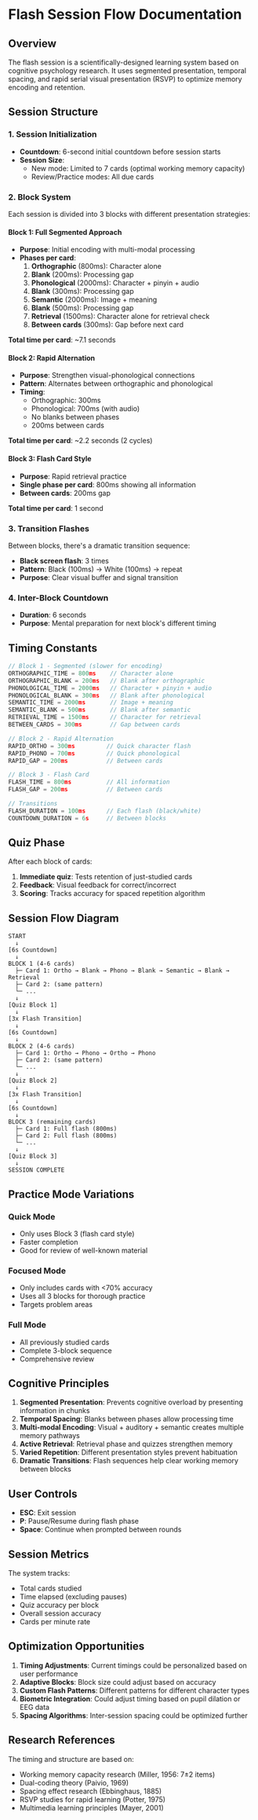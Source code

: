 # Flash Session Flow Documentation

## Overview
The flash session is a scientifically-designed learning system based on cognitive psychology research. It uses segmented presentation, temporal spacing, and rapid serial visual presentation (RSVP) to optimize memory encoding and retention.

## Session Structure

### 1. Session Initialization
- **Countdown**: 6-second initial countdown before session starts
- **Session Size**: 
  - New mode: Limited to 7 cards (optimal working memory capacity)
  - Review/Practice modes: All due cards

### 2. Block System
Each session is divided into 3 blocks with different presentation strategies:

#### Block 1: Full Segmented Approach
- **Purpose**: Initial encoding with multi-modal processing
- **Phases per card**:
  1. **Orthographic** (800ms): Character alone
  2. **Blank** (200ms): Processing gap
  3. **Phonological** (2000ms): Character + pinyin + audio
  4. **Blank** (300ms): Processing gap
  5. **Semantic** (2000ms): Image + meaning
  6. **Blank** (500ms): Processing gap
  7. **Retrieval** (1500ms): Character alone for retrieval check
  8. **Between cards** (300ms): Gap before next card

**Total time per card**: ~7.1 seconds

#### Block 2: Rapid Alternation
- **Purpose**: Strengthen visual-phonological connections
- **Pattern**: Alternates between orthographic and phonological
- **Timing**:
  - Orthographic: 300ms
  - Phonological: 700ms (with audio)
  - No blanks between phases
  - 200ms between cards

**Total time per card**: ~2.2 seconds (2 cycles)

#### Block 3: Flash Card Style
- **Purpose**: Rapid retrieval practice
- **Single phase per card**: 800ms showing all information
- **Between cards**: 200ms gap

**Total time per card**: 1 second

### 3. Transition Flashes
Between blocks, there's a dramatic transition sequence:
- **Black screen flash**: 3 times
- **Pattern**: Black (100ms) → White (100ms) → repeat
- **Purpose**: Clear visual buffer and signal transition

### 4. Inter-Block Countdown
- **Duration**: 6 seconds
- **Purpose**: Mental preparation for next block's different timing

## Timing Constants

```javascript
// Block 1 - Segmented (slower for encoding)
ORTHOGRAPHIC_TIME = 800ms    // Character alone
ORTHOGRAPHIC_BLANK = 200ms   // Blank after orthographic
PHONOLOGICAL_TIME = 2000ms   // Character + pinyin + audio
PHONOLOGICAL_BLANK = 300ms   // Blank after phonological
SEMANTIC_TIME = 2000ms       // Image + meaning
SEMANTIC_BLANK = 500ms       // Blank after semantic
RETRIEVAL_TIME = 1500ms      // Character for retrieval
BETWEEN_CARDS = 300ms        // Gap between cards

// Block 2 - Rapid Alternation
RAPID_ORTHO = 300ms         // Quick character flash
RAPID_PHONO = 700ms         // Quick phonological
RAPID_GAP = 200ms           // Between cards

// Block 3 - Flash Card
FLASH_TIME = 800ms          // All information
FLASH_GAP = 200ms           // Between cards

// Transitions
FLASH_DURATION = 100ms      // Each flash (black/white)
COUNTDOWN_DURATION = 6s     // Between blocks
```

## Quiz Phase

After each block of cards:
1. **Immediate quiz**: Tests retention of just-studied cards
2. **Feedback**: Visual feedback for correct/incorrect
3. **Scoring**: Tracks accuracy for spaced repetition algorithm

## Session Flow Diagram

```
START
  ↓
[6s Countdown]
  ↓
BLOCK 1 (4-6 cards)
  ├─ Card 1: Ortho → Blank → Phono → Blank → Semantic → Blank → Retrieval
  ├─ Card 2: (same pattern)
  └─ ...
  ↓
[Quiz Block 1]
  ↓
[3x Flash Transition]
  ↓
[6s Countdown]
  ↓
BLOCK 2 (4-6 cards)
  ├─ Card 1: Ortho → Phono → Ortho → Phono
  ├─ Card 2: (same pattern)
  └─ ...
  ↓
[Quiz Block 2]
  ↓
[3x Flash Transition]
  ↓
[6s Countdown]
  ↓
BLOCK 3 (remaining cards)
  ├─ Card 1: Full flash (800ms)
  ├─ Card 2: Full flash (800ms)
  └─ ...
  ↓
[Quiz Block 3]
  ↓
SESSION COMPLETE
```

## Practice Mode Variations

### Quick Mode
- Only uses Block 3 (flash card style)
- Faster completion
- Good for review of well-known material

### Focused Mode
- Only includes cards with <70% accuracy
- Uses all 3 blocks for thorough practice
- Targets problem areas

### Full Mode
- All previously studied cards
- Complete 3-block sequence
- Comprehensive review

## Cognitive Principles

1. **Segmented Presentation**: Prevents cognitive overload by presenting information in chunks
2. **Temporal Spacing**: Blanks between phases allow processing time
3. **Multi-modal Encoding**: Visual + auditory + semantic creates multiple memory pathways
4. **Active Retrieval**: Retrieval phase and quizzes strengthen memory
5. **Varied Repetition**: Different presentation styles prevent habituation
6. **Dramatic Transitions**: Flash sequences help clear working memory between blocks

## User Controls

- **ESC**: Exit session
- **P**: Pause/Resume during flash phase
- **Space**: Continue when prompted between rounds

## Session Metrics

The system tracks:
- Total cards studied
- Time elapsed (excluding pauses)
- Quiz accuracy per block
- Overall session accuracy
- Cards per minute rate

## Optimization Opportunities

1. **Timing Adjustments**: Current timings could be personalized based on user performance
2. **Adaptive Blocks**: Block size could adjust based on accuracy
3. **Custom Flash Patterns**: Different patterns for different character types
4. **Biometric Integration**: Could adjust timing based on pupil dilation or EEG data
5. **Spacing Algorithms**: Inter-session spacing could be optimized further

## Research References

The timing and structure are based on:
- Working memory capacity research (Miller, 1956: 7±2 items)
- Dual-coding theory (Paivio, 1969)
- Spacing effect research (Ebbinghaus, 1885)
- RSVP studies for rapid learning (Potter, 1975)
- Multimedia learning principles (Mayer, 2001)